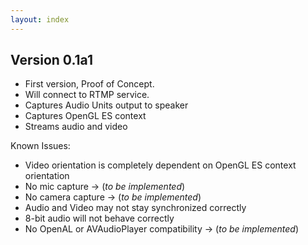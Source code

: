```yaml
---
layout: index
---
```



Version 0.1a1
----

- First version, Proof of Concept.
- Will connect to RTMP service.
- Captures Audio Units output to speaker
- Captures OpenGL ES context
- Streams audio and video

Known Issues:
- Video orientation is completely dependent on OpenGL ES context orientation
- No mic capture  -> (*to be implemented*)
- No camera capture -> (*to be implemented*)
- Audio and Video may not stay synchronized correctly
- 8-bit audio will not behave correctly
- No OpenAL or AVAudioPlayer compatibility -> (*to be implemented*)
